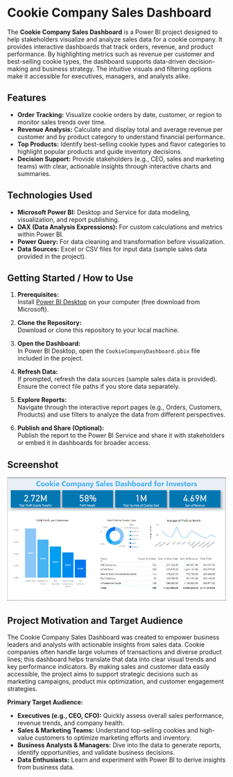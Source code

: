# Cookie Company Sales Dashboard

The **Cookie Company Sales Dashboard** is a Power BI project designed to help stakeholders visualize and analyze sales data for a cookie company. It provides interactive dashboards that track orders, revenue, and product performance. By highlighting metrics such as revenue per customer and best-selling cookie types, the dashboard supports data-driven decision-making and business strategy. The intuitive visuals and filtering options make it accessible for executives, managers, and analysts alike.

## Features

- **Order Tracking:** Visualize cookie orders by date, customer, or region to monitor sales trends over time.  
- **Revenue Analysis:** Calculate and display total and average revenue per customer and by product category to understand financial performance.  
- **Top Products:** Identify best-selling cookie types and flavor categories to highlight popular products and guide inventory decisions.  
- **Decision Support:** Provide stakeholders (e.g., CEO, sales and marketing teams) with clear, actionable insights through interactive charts and summaries.

## Technologies Used

- **Microsoft Power BI:** Desktop and Service for data modeling, visualization, and report publishing.  
- **DAX (Data Analysis Expressions):** For custom calculations and metrics within Power BI.  
- **Power Query:** For data cleaning and transformation before visualization.  
- **Data Sources:** Excel or CSV files for input data (sample sales data provided in the project).

## Getting Started / How to Use

1. **Prerequisites:**  
   Install [Power BI Desktop](https://powerbi.microsoft.com/desktop/) on your computer (free download from Microsoft).

2. **Clone the Repository:**  
   Download or clone this repository to your local machine.

3. **Open the Dashboard:**  
   In Power BI Desktop, open the `CookieCompanyDashboard.pbix` file included in the project.

4. **Refresh Data:**  
   If prompted, refresh the data sources (sample sales data is provided). Ensure the correct file paths if you store data separately.

5. **Explore Reports:**  
   Navigate through the interactive report pages (e.g., Orders, Customers, Products) and use filters to analyze the data from different perspectives.

6. **Publish and Share (Optional):**  
   Publish the report to the Power BI Service and share it with stakeholders or embed it in dashboards for broader access.

## Screenshot

![Dashboard Screenshot.](https://github.com/fiveace-Merill/cookie-company-dashboard/blob/main/dashboard_screenshot.PNG)

## Project Motivation and Target Audience

The Cookie Company Sales Dashboard was created to empower business leaders and analysts with actionable insights from sales data. Cookie companies often handle large volumes of transactions and diverse product lines; this dashboard helps translate that data into clear visual trends and key performance indicators. By making sales and customer data easily accessible, the project aims to support strategic decisions such as marketing campaigns, product mix optimization, and customer engagement strategies.

**Primary Target Audience:**
- **Executives (e.g., CEO, CFO):** Quickly assess overall sales performance, revenue trends, and company health.  
- **Sales & Marketing Teams:** Understand top-selling cookies and high-value customers to optimize marketing efforts and inventory.  
- **Business Analysts & Managers:** Dive into the data to generate reports, identify opportunities, and validate business decisions.  
- **Data Enthusiasts:** Learn and experiment with Power BI to derive insights from business data.
